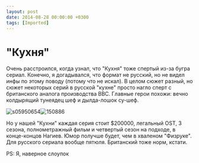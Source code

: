```yaml
---
layout: post
date: 2014-08-28 00:00:00 +0300
tags: [Imported]
---
```

# "Кухня"

Очень расстроился, когда узнал, что "Кухня" тоже спертый из-за бугра сериал. Конечно, я догадывался, что формат не русский, но не видел инфы по этому поводу (потому что не искал). В целом сюжет разный, но сюжет некоторых серий в русской "кухне" просто нагло сперт с британского аналога производства BBC. Главные герои похожи: вечно колдырящий тунеядец шеф и дылда-лошок су-шеф.  

![s05950654](http://ic.pics.livejournal.com/vlaimspb/71326704/4987/4987_600.jpg "s05950654")![150886](http://ic.pics.livejournal.com/vlaimspb/71326704/5217/5217_600.jpg "150886")

Но у нашей "Кухни" каждая серия стоит $200000, легальный OST, 3 сезона, полнометражный фильм и четвертый сезон на подходе, в конце-концов Нагиев. Юмор получше будет, чем в хваленом "Физруке". Для русского сериала вообще пятюля. Британский тоже норм, кстати. 

PS: Я, наверное слоупок